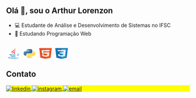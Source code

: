 ## Olá 👋, sou o Arthur Lorenzon

- 💻 Estudante de Análise e Desenvolvimento de Sistemas no IFSC
- 📖 Estudando Programação Web

<div style="display: inline_block"><br>
  <img align="center" alt="Arthur-Java" height="30" width="40" src="https://raw.githubusercontent.com/devicons/devicon/master/icons/java/java-original.svg">
  <img align="center" alt="Arthur-Python" height="30" width="40" src="https://raw.githubusercontent.com/devicons/devicon/master/icons/python/python-original.svg">
  <img align="center" alt="Arthur-HTML" height="30" width="40" src="https://raw.githubusercontent.com/devicons/devicon/master/icons/html5/html5-original.svg">
  <img align="center" alt="Arthur-CSS" height="30" width="40" src="https://raw.githubusercontent.com/devicons/devicon/master/icons/css3/css3-original.svg">
</div>

## Contato

<p align="left" style="background:yellow">
<a href="https://www.linkedin.com/in/arthur-lorenzon-519734116" target="_blank">
  <img align="center" src="https://img.shields.io/badge/-arthurlorenzon-05122A?style=flat&logo=linkedin" alt="linkedin"/>
</a>
<a href="https://instagram.com/arthurgabbriel" target="_blank">
 <img align="center" src="https://img.shields.io/badge/-arthurgabbriel-05122A?style=flat&logo=instagram" alt="instagram"/>
</a>
<a href="mailto:arthurgabriellp@gmail.com" target="_blank">
 <img align="center" src="https://img.shields.io/badge/-arthurgabriellp-05122A?style=flat&logo=gmail" alt="email"/>
</a>
</p>

